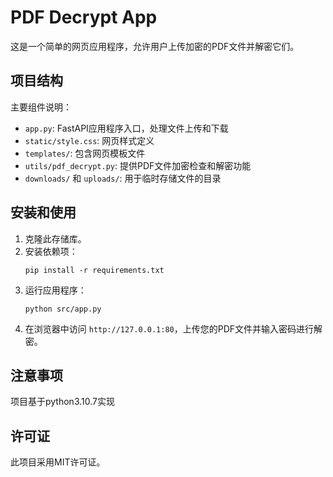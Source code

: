 # PDF Decrypt App

这是一个简单的网页应用程序，允许用户上传加密的PDF文件并解密它们。

## 项目结构

主要组件说明：

- `app.py`: FastAPI应用程序入口，处理文件上传和下载
- `static/style.css`: 网页样式定义
- `templates/`: 包含网页模板文件
- `utils/pdf_decrypt.py`: 提供PDF文件加密检查和解密功能
- `downloads/` 和 `uploads/`: 用于临时存储文件的目录

## 安装和使用

1. 克隆此存储库。
2. 安装依赖项：
   ```
   pip install -r requirements.txt
   ```
3. 运行应用程序：
   ```
   python src/app.py
   ```
4. 在浏览器中访问 `http://127.0.0.1:80`，上传您的PDF文件并输入密码进行解密。
## 注意事项
项目基于python3.10.7实现
## 许可证

此项目采用MIT许可证。
